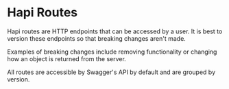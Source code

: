 # Hapi Routes

Hapi routes are HTTP endpoints that can be accessed by a user. It is best to version these endpoints so that
breaking changes aren't made.

Examples of breaking changes include removing functionality or changing how an object is returned from the server.

All routes are accessible by Swagger's API by default and are grouped by version.